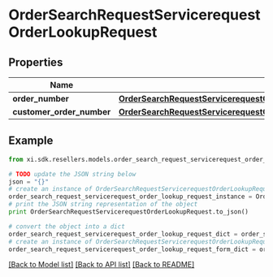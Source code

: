 # OrderSearchRequestServicerequestOrderLookupRequest


## Properties

Name | Type | Description | Notes
------------ | ------------- | ------------- | -------------
**order_number** | [**OrderSearchRequestServicerequestOrderLookupRequestOrderNumber**](OrderSearchRequestServicerequestOrderLookupRequestOrderNumber.md) |  | [optional] 
**customer_order_number** | [**OrderSearchRequestServicerequestOrderLookupRequestCustomerOrderNumber**](OrderSearchRequestServicerequestOrderLookupRequestCustomerOrderNumber.md) |  | [optional] 

## Example

```python
from xi.sdk.resellers.models.order_search_request_servicerequest_order_lookup_request import OrderSearchRequestServicerequestOrderLookupRequest

# TODO update the JSON string below
json = "{}"
# create an instance of OrderSearchRequestServicerequestOrderLookupRequest from a JSON string
order_search_request_servicerequest_order_lookup_request_instance = OrderSearchRequestServicerequestOrderLookupRequest.from_json(json)
# print the JSON string representation of the object
print OrderSearchRequestServicerequestOrderLookupRequest.to_json()

# convert the object into a dict
order_search_request_servicerequest_order_lookup_request_dict = order_search_request_servicerequest_order_lookup_request_instance.to_dict()
# create an instance of OrderSearchRequestServicerequestOrderLookupRequest from a dict
order_search_request_servicerequest_order_lookup_request_form_dict = order_search_request_servicerequest_order_lookup_request.from_dict(order_search_request_servicerequest_order_lookup_request_dict)
```
[[Back to Model list]](../README.md#documentation-for-models) [[Back to API list]](../README.md#documentation-for-api-endpoints) [[Back to README]](../README.md)


